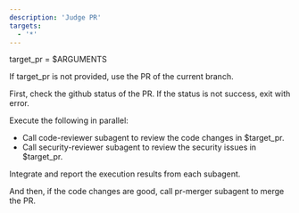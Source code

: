 ```yaml
---
description: 'Judge PR'
targets:
  - '*'
---
```


target_pr = $ARGUMENTS

If target_pr is not provided, use the PR of the current branch.

First, check the github status of the PR. If the status is not success, exit with error.

Execute the following in parallel:

- Call code-reviewer subagent to review the code changes in $target_pr.
- Call security-reviewer subagent to review the security issues in $target_pr.

Integrate and report the execution results from each subagent.

And then, if the code changes are good, call pr-merger subagent to merge the PR.

